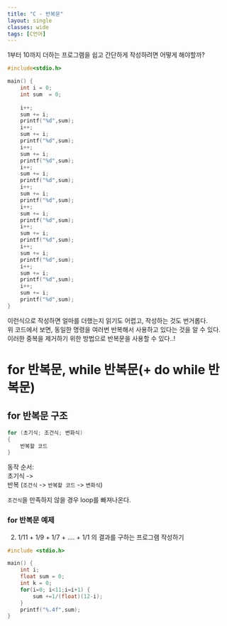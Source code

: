 ```yaml
---
title: "C - 반복문"
layout: single
classes: wide
tags: [C언어]
---
```

1부터 10까지 더하는 프로그램을 쉽고 간단하게 작성하려면 어떻게 해야할까?

```cpp
#include<stdio.h>

main() {
    int i = 0;
    int sum  = 0;
    
    i++;
    sum += i;
    printf("%d",sum);
    i++;
    sum += i;
    printf("%d",sum);
    i++;
    sum += i;
    printf("%d",sum);
    i++;
    sum += i;
    printf("%d",sum);
    i++;
    sum += i;
    printf("%d",sum);
    i++;
    sum += i;
    printf("%d",sum);
    i++;
    sum += i;
    printf("%d",sum);
    i++;
    sum += i;
    printf("%d",sum);
    i++;
    sum += i;
    printf("%d",sum);
    i++;
    sum += i;
    printf("%d",sum);
}
```
  
이런식으로 작성하면 얼마를 더했는지 읽기도 어렵고, 작성하는 것도 번거롭다.  
위 코드에서 보면, 동일한 명령을 여러번 반복해서 사용하고 있다는 것을 알 수 있다.  
이러한 중복을 제거하기 위한 방법으로 반복문을 사용할 수 있다..!  
  
# for 반복문, while 반복문(+ do while 반복문)

## for 반복문 구조
  
```cpp
for (초기식; 조건식; 변화식)
{
    반복할 코드
}
```
  
동작 순서:  
초기식 ->  
반복 (`조건식` -> `반복할 코드` -> `변화식`)  
  
`조건식`을 만족하지 않을 경우 loop를 빠져나온다.  

### for 반복문 예제

2) 1/11 + 1/9 + 1/7 + .... + 1/1 의 결과를 구하는 프로그램 작성하기

```cpp
#include <stdio.h>

main() {
	int i;
	float sum = 0;
	int k = 0;
	for(i=0; i<11;i=i+1) {
		sum +=1/(float)(12-i);
	}
	printf("%.4f",sum);
}
```